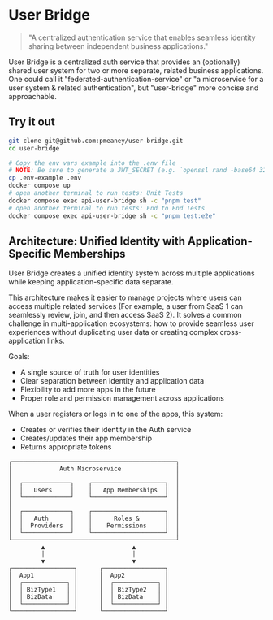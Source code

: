 # User Bridge

>"A centralized authentication service that enables seamless identity sharing between independent business applications." 

User Bridge is a centralized auth service that provides an (optionally) shared user system for two or more separate, related business applications.  One could call it "federated-authentication-service" or "a microservice for a user system & related authentication", but "user-bridge" more concise and approachable.


## Try it out

```bash
git clone git@github.com:pmeaney/user-bridge.git
cd user-bridge

# Copy the env vars example into the .env file
# NOTE: Be sure to generate a JWT_SECRET (e.g. `openssl rand -base64 32`) and make sure it is in .env after you run this copy command:
cp .env-example .env
docker compose up
# open another terminal to run tests: Unit Tests
docker compose exec api-user-bridge sh -c "pnpm test"
# open another terminal to run tests: End to End Tests
docker compose exec api-user-bridge sh -c "pnpm test:e2e"
```

## Architecture: Unified Identity with Application-Specific Memberships

User Bridge creates a unified identity system across multiple applications while keeping application-specific data separate. 

This architecture makes it easier to manage projects where users can access multiple related services (For example, a user from SaaS 1 can seamlessly review, join, and then access SaaS 2).  It solves a common challenge in multi-application ecosystems: how to provide seamless user experiences without duplicating user data or creating complex cross-application links.

Goals:
- A single source of truth for user identities
- Clear separation between identity and application data
- Flexibility to add more apps in the future
- Proper role and permission management across applications


When a user registers or logs in to one of the apps, this system:

- Creates or verifies their identity in the Auth service
- Creates/updates their app membership
- Returns appropriate tokens

```
┌─────────────────────────────────────────────┐
│             Auth Microservice               │
│                                             │
│  ┌─────────────┐    ┌────────────────────┐  │
│  │   Users     │    │   App Memberships  │  │
│  └─────────────┘    └────────────────────┘  │
│                                             │
│  ┌─────────────┐    ┌────────────────────┐  │
│  │   Auth      │    │      Roles &       │  │
│  │  Providers  │    │    Permissions     │  │
│  └─────────────┘    └────────────────────┘  │
└─────────────────────────────────────────────┘
         ▲                        ▲
         │                        │
         ▼                        ▼
┌─────────────────┐      ┌─────────────────┐
│  App1           │      │  App2           │
│  ┌────────────┐ │      │  ┌────────────┐ │
│  │ BizType1   │ │      │  │ BizType2   │ │
│  │ BizData    │ │      │  │ BizData    │ │
│  └────────────┘ │      │  └────────────┘ │
└─────────────────┘      └─────────────────┘
```
